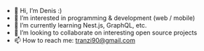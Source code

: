 - 👋 Hi, I’m Denis :)
- 👀 I’m interested in programming & development (web / mobile)
- 🌱 I’m currently learning Nest.js, GraphQL, etc.
- 💞️ I’m looking to collaborate on interesting open source projects
- 📫 How to reach me: tranzi90@gmail.com

<!---
tranzi90/tranzi90 is a ✨ special ✨ repository because its `README.md` (this file) appears on your GitHub profile.
You can click the Preview link to take a look at your changes.
--->
